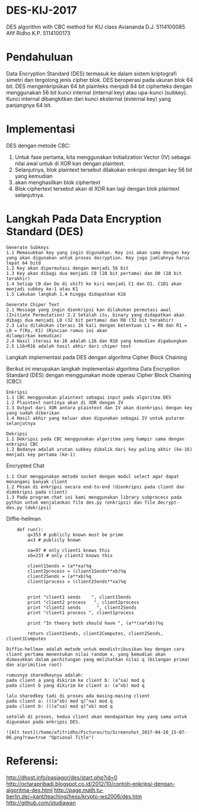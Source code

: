 # DES-KIJ-2017
DES algorithm with CBC method for KIJ class
Aviananda D.J.  5114100085
Afif Ridho K.P. 5114100173

# Pendahuluan
Data Encryption Standard (DES) termasuk ke dalam sistem kriptografi simetri dan tergolong jenis cipher blok. DES beroperasi pada ukuran blok 64 bit. DES mengenkripsikan 64 bit plainteks menjadi 64 bit cipherteks dengan menggunakan 56 bit kunci internal (internal key) atau upa-kunci (subkey). Kunci internal dibangkitkan dari kunci eksternal (external key) yang panjangnya 64 bit.

# Implementasi
DES dengan metode CBC:
1. Untuk fase pertama, kita menggunakan Initialization Vector (IV) sebagai nilai awal untuk di XOR kan dengan plaintext.
2. Selanjutnya, blok plaintext tersebut dilakukan enkripsi dengan key 56 bit yang kemudian
3. akan menghasilkan blok ciphertext
4. Blok ciphertext tersebut akan di XOR kan lagi dengan blok plaintext selanjutnya.

# Langkah Pada Data Encryption Standard (DES)

    Generate Subkeys
    1.1 Memasukkan key yang ingin digunakan. Key ini akan sama dengan key yang akan digunakan untuk proses decryption. Key juga jumlahnya harus tepat 64 bitd
    1.2 Key akan dipermutasi dengan menjadi 56 bit
    1.3 Key akan dibagi dua menjadi C0 (28 bit pertama) dan D0 (28 bit terakhir)
    1.4 Setiap C0 dan Do di shift ke kiri menjadi C1 dan D1. C1D1 akan menjadi subkey ke-1 atau K1
    1.5 Lakukan langkah 1.4 hingga didapatkan K16

    Generate Chiper Text
    2.1 Message yang ingin dienkripsi kan dilakukan permutasi awal (Initiate Permutation) 2.2 Setalah itu, binary yang didapatkan akan dibagi dua menjadi L0 (32 bit pertama) dan R0 (32 bit terakhir)
    2.3 Lalu dilakukan iterasi 16 kali dengan ketentuan L1 = R0 dan R1 = L0 = f(Ro, K1) (Rincian rumus ini akan
    dilampirkan kemudian)
    2.4 Hasil iterasi ke-16 adalah L16 dan R16 yang kemudian digabungkan
    2.5 L16+R16 adalah hasil akhir dari chiper text

Langkah implementasi pada DES dengan algoritma Cipher Block Chaining

Berikut ini merupakan langkah implementasi algoritma Data Encryption Standard (DES) dengan menggunakan mode operasi Cipher Block Chaining (CBC):

    Enkripsi
    1.1 CBC menggunakan plaintext sebagai input pada algoritma DES
    1.2 Plaintext nantinya akan di XOR dengan IV
    1.3 Output dari XOR antara plaintext dan IV akan dienkripsi dengan key yang sudah diberikan
    1.4 Hasil akhir yang keluar akan digunakan sebagai IV untuk putaran selanjutnya
    
    Dekripsi
    1.1 Dekripsi pada CBC menggunakan algoritma yang hampir sama dengan enkripsi CBC
    1.2 Bedanya adalah urutan subkey dibalik dari key paling akhir (ke-16) menjadi key pertama (ke-1)

Encrypted Chat
    
    1.1 Chat menggunakan metode socket dengan modul select agar dapat menangani banyak client
    1.2 Pesan di enkripsi secara end-to-end (dienkripsi pada client dan didekripsi pada client)
    1.3 Pada program chat ini kami menggunakan library subprocess pada python untuk menjalankan file des.py (enkripsi) dan file decrypt-des.py (dekripsi)

Diffie-hellman

        def run():
            q=353 # publicly known must be prime
            a=3 # publicly known

            xa=97 # only client1 knows this 
            xb=233 # only client2 knows this

            client1Sends = (a**xa)%q
            client2process = (client1Sends**xb)%q
            client2Sends = (a**xb)%q
            client1process = (client2Sends**xa)%q


            print "client1 sends    ", client1Sends 
            print "client2 process   ", client2process 
            print "client2 sends      ", client2Sends 
            print "client1 process ", client1process

            print "In theory both should have ", (a**(xa*xb))%q

            return client1Sends, client2Computes, client2Sends, client1Computes

    Diffie-hellman adalah metode untuk mendistribusikan key dengan cara client pertama menentukan nilai random x, yang kemudian akan dimasukkan dalam perhitungan yang melihatkan nilai q (bilangan prima) dan a(primitive root)

    rumusnya sharedkeynya adalah: 
    pada client a yang dikirim ke client b: (a^xa) mod q
    pada client b yang dikirim ke client a: (a^xb) mod q

    lalu sharedkey tadi di proses ada masing-masing client 
    pada client a: (((a^xb) mod q)^xa) mod q
    pada client b: (((a^xa) mod q)^xb) mod q

    setelah di proses, kedua client akan mendapatkan key yang sama untuk digunakan pada enkripsi DES.

    ![Alt text](/home/afifridho/Pictures/to/Screenshot_2017-04-28_15-07-06.png?raw=true "Optional Title")

# Referensi:
http://dhost.info/pasjagor/des/start.php?id=0
http://octarapribadi.blogspot.co.id/2012/10/contoh-enkripsi-dengan-algoritma-des.html
http://page.math.tu-berlin.de/~kant/teaching/hess/krypto-ws2006/des.htm
http://github.com/studiawan